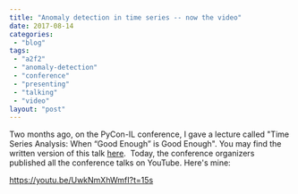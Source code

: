 ```yaml
---
title: "Anomaly detection in time series -- now the video"
date: 2017-08-14
categories: 
 - "blog"
tags: 
 - "a2f2"
 - "anomaly-detection"
 - "conference"
 - "presenting"
 - "talking"
 - "video"
layout: "post"
---
```


Two months ago, on the PyCon-IL conference, I gave a lecture called "Time Series Analysis: When “Good Enough” is Good Enough". You may find the written version of this talk [here](https://data.blog/2017/06/12/timeseries-analysis/).  Today, the conference organizers published all the conference talks on YouTube. Here's mine:

https://youtu.be/UwkNmXhWmfI?t=15s
